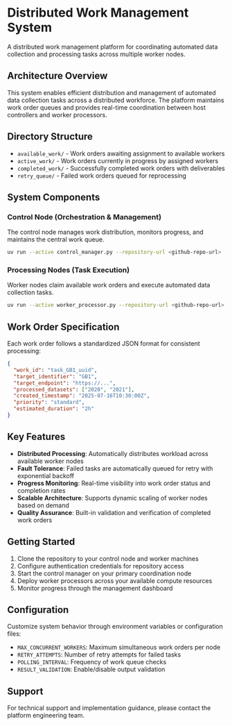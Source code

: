 # Distributed Work Management System

A distributed work management platform for coordinating automated data collection and processing tasks across multiple worker nodes.

## Architecture Overview

This system enables efficient distribution and management of automated data collection tasks across a distributed workforce. The platform maintains work order queues and provides real-time coordination between host controllers and worker processors.

## Directory Structure

- `available_work/` - Work orders awaiting assignment to available workers
- `active_work/` - Work orders currently in progress by assigned workers  
- `completed_work/` - Successfully completed work orders with deliverables
- `retry_queue/` - Failed work orders queued for reprocessing

## System Components

### Control Node (Orchestration & Management)
The control node manages work distribution, monitors progress, and maintains the central work queue.

```bash
uv run --active control_manager.py --repository-url <github-repo-url>
```

### Processing Nodes (Task Execution)
Worker nodes claim available work orders and execute automated data collection tasks.

```bash
uv run --active worker_processor.py --repository-url <github-repo-url>
```

## Work Order Specification

Each work order follows a standardized JSON format for consistent processing:

```json
{
  "work_id": "task_GB1_uuid",
  "target_identifier": "GB1", 
  "target_endpoint": "https://...",
  "processed_datasets": ["2020", "2021"],
  "created_timestamp": "2025-07-16T10:30:00Z",
  "priority": "standard",
  "estimated_duration": "2h"
}
```

## Key Features

- **Distributed Processing**: Automatically distributes workload across available worker nodes
- **Fault Tolerance**: Failed tasks are automatically queued for retry with exponential backoff
- **Progress Monitoring**: Real-time visibility into work order status and completion rates
- **Scalable Architecture**: Supports dynamic scaling of worker nodes based on demand
- **Quality Assurance**: Built-in validation and verification of completed work orders

## Getting Started

1. Clone the repository to your control node and worker machines
2. Configure authentication credentials for repository access
3. Start the control manager on your primary coordination node
4. Deploy worker processors across your available compute resources
5. Monitor progress through the management dashboard

## Configuration

Customize system behavior through environment variables or configuration files:

- `MAX_CONCURRENT_WORKERS`: Maximum simultaneous work orders per node
- `RETRY_ATTEMPTS`: Number of retry attempts for failed tasks
- `POLLING_INTERVAL`: Frequency of work queue checks
- `RESULT_VALIDATION`: Enable/disable output validation

## Support

For technical support and implementation guidance, please contact the platform engineering team.